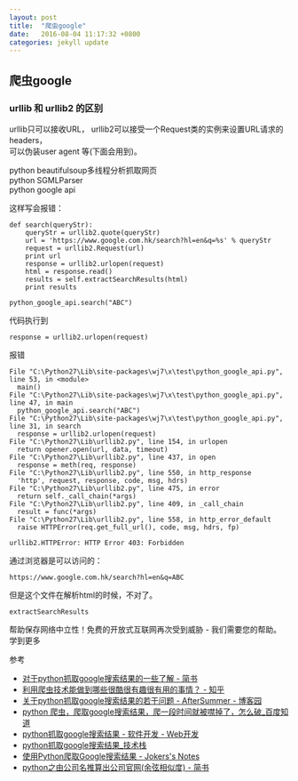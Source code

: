 ```yaml
---
layout: post
title:  "爬虫google"
date:   2016-08-04 11:17:32 +0800
categories: jekyll update
--- 
```


## 爬虫google ##

### urllib 和 urllib2 的区别 ###

urllib只可以接收URL，
urllib2可以接受一个Request类的实例来设置URL请求的headers，  
可以伪装user agent 等(下面会用到)。

python beautifulsoup多线程分析抓取网页  
python SGMLParser  
python google api   



这样写会报错：

    def search(queryStr):
        queryStr = urllib2.quote(queryStr)
        url = 'https://www.google.com.hk/search?hl=en&q=%s' % queryStr
        request = urllib2.Request(url)
        print url
        response = urllib2.urlopen(request)
        html = response.read()
        results = self.extractSearchResults(html)
        print results

    python_google_api.search("ABC")

代码执行到

	response = urllib2.urlopen(request)

报错

	File "C:\Python27\Lib\site-packages\wj7\x\test\python_google_api.py", line 53, in <module>
	  main()
	File "C:\Python27\Lib\site-packages\wj7\x\test\python_google_api.py", line 47, in main
	  python_google_api.search("ABC")
	File "C:\Python27\Lib\site-packages\wj7\x\test\python_google_api.py", line 31, in search
	  response = urllib2.urlopen(request)
	File "C:\Python27\Lib\urllib2.py", line 154, in urlopen
	  return opener.open(url, data, timeout)
	File "C:\Python27\Lib\urllib2.py", line 437, in open
	  response = meth(req, response)
	File "C:\Python27\Lib\urllib2.py", line 550, in http_response
	  'http', request, response, code, msg, hdrs)
	File "C:\Python27\Lib\urllib2.py", line 475, in error
	  return self._call_chain(*args)
	File "C:\Python27\Lib\urllib2.py", line 409, in _call_chain
	  result = func(*args)
	File "C:\Python27\Lib\urllib2.py", line 558, in http_error_default
	  raise HTTPError(req.get_full_url(), code, msg, hdrs, fp)
	
	urllib2.HTTPError: HTTP Error 403: Forbidden

通过浏览器是可以访问的：

	https://www.google.com.hk/search?hl=en&q=ABC

但是这个文件在解析html的时候，不对了。
	
	extractSearchResults


帮助保存网络中立性！免费的开放式互联网再次受到威胁 - 我们需要您的帮助。
学到更多


参考


* [对于python抓取google搜索结果的一些了解 - 简书](http://www.jianshu.com/p/a4d13ba26107) 
* [利用爬虫技术能做到哪些很酷很有趣很有用的事情？ - 知乎](https://www.zhihu.com/question/27621722)
* [关于python抓取google搜索结果的若干问题 - AfterSummer - 博客园](http://www.cnblogs.com/meibenjin/archive/2013/05/01/3053262.html)
* [python 爬虫，爬取google搜索结果，爬一段时间就被噤掉了，怎么破_百度知道](https://zhidao.baidu.com/question/373688011501697404.html)
* [python抓取google搜索结果 - 软件开发 - Web开发](http://www.fiw3.com/m/python-zhua-qu-google-sou-suo-jie-guo.html)
* [python抓取google搜索结果_技术栈](http://www.jishux.com/plus/view-464348-1.html)
* [使用Python爬取Google搜索结果 - Jokers's Notes](http://thathub.com/2017/09/06/googleScraping/)
* [python之由公司名推算出公司官网(余弦相似度) - 简书](http://www.jianshu.com/p/d1cf6c6df6bb)